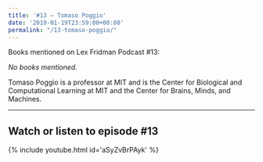 ```yaml
---
title: '#13 – Tomaso Poggio'
date: '2019-01-19T23:59:00+00:00'
permalink: "/13-tomaso-poggio/"
---
```


Books mentioned on Lex Fridman Podcast #13:

*No books mentioned.*

Tomaso Poggio is a professor at MIT and is the Center for Biological and Computational Learning at MIT and the Center for Brains, Minds, and Machines.

- - - - - -

## Watch or listen to episode #13

{% include youtube.html id='aSyZvBrPAyk' %}